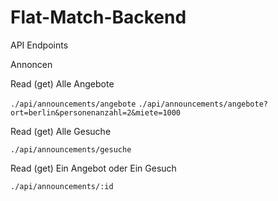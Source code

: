 # Flat-Match-Backend


API Endpoints


Annoncen

Read (get)
Alle Angebote

`./api/announcements/angebote`
`./api/announcements/angebote?ort=berlin&personenanzahl=2&miete=1000`

Read (get)
Alle Gesuche

`./api/announcements/gesuche`

Read (get)
Ein Angebot oder 
Ein Gesuch

`./api/announcements/:id`


